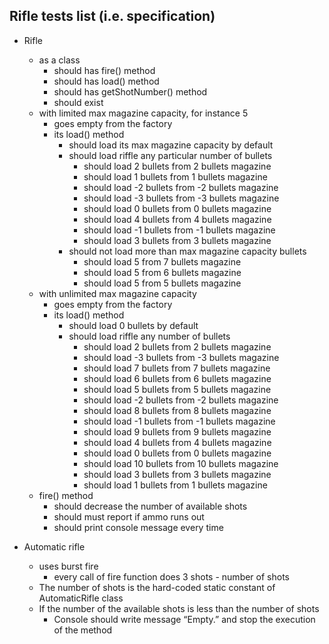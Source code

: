 ## Rifle tests list (i.e. specification)

- Rifle
    - as a class
        - should has fire() method
        - should has load() method
        - should has getShotNumber() method
        - should exist
    - with limited max magazine capacity, for instance 5
        - goes empty from the factory
        - its load() method
            - should load its max magazine capacity by default
            - should load riffle any particular number of bullets
                - should load 2 bullets from 2 bullets magazine
                - should load 1 bullets from 1 bullets magazine
                - should load -2 bullets from -2 bullets magazine
                - should load -3 bullets from -3 bullets magazine
                - should load 0 bullets from 0 bullets magazine
                - should load 4 bullets from 4 bullets magazine
                - should load -1 bullets from -1 bullets magazine
                - should load 3 bullets from 3 bullets magazine
            - should not load more than max magazine capacity bullets
                - should load 5 from 7 bullets magazine
                - should load 5 from 6 bullets magazine
                - should load 5 from 5 bullets magazine
    - with unlimited max magazine capacity
        - goes empty from the factory
        - its load() method
            - should load 0 bullets by default
            - should load riffle any number of bullets
                - should load 2 bullets from 2 bullets magazine
                - should load -3 bullets from -3 bullets magazine
                - should load 7 bullets from 7 bullets magazine
                - should load 6 bullets from 6 bullets magazine
                - should load 5 bullets from 5 bullets magazine
                - should load -2 bullets from -2 bullets magazine
                - should load 8 bullets from 8 bullets magazine
                - should load -1 bullets from -1 bullets magazine
                - should load 9 bullets from 9 bullets magazine
                - should load 4 bullets from 4 bullets magazine
                - should load 0 bullets from 0 bullets magazine
                - should load 10 bullets from 10 bullets magazine
                - should load 3 bullets from 3 bullets magazine
                - should load 1 bullets from 1 bullets magazine
    - fire() method
        - should decrease the number of available shots
        - should must report if ammo runs out
        - should print console message every time

- Automatic rifle
    - uses burst fire
        - every call of fire function does 3 shots - number of shots
    - The number of shots is the hard-coded static constant of AutomaticRifle class
    - If the number of the available shots is less than the number of shots
        - Console should write message “Empty.” and stop the execution of the method
